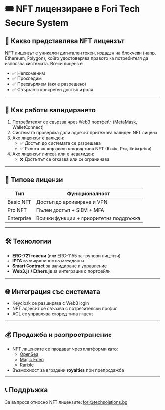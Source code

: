 # 🎟️ NFT лицензиране в Fori Tech Secure System

## 🔐 Какво представлява NFT лицензът

NFT лицензът е уникален дигитален токен, издаден на блокчейн (напр. Ethereum, Polygon), който удостоверява правото на потребителя да използва системата. Всеки лиценз е:

- ✅ Непроменим
- ✅ Проследим
- ✅ Прехвърляем (ако е разрешено)
- ✅ Свързан с конкретен достъп и роля

---

## 🧠 Как работи валидирането

1. Потребителят се свързва чрез Web3 портфейл (MetaMask, WalletConnect)
2. Системата проверява дали адресът притежава валиден NFT лиценз
3. Ако лицензът е валиден:
   - ✅ Достъп до системата се разрешава
   - ✅ Ролята се определя според типа NFT (Basic, Pro, Enterprise)
4. Ако лицензът липсва или е невалиден:
   - ❌ Достъпът се отказва или се ограничава

---

## 🧾 Типове лицензи

| Тип        | Функционалност                          |
|------------|------------------------------------------|
| Basic NFT  | Достъп до архивиране и VPN               |
| Pro NFT    | Пълен достъп + SIEM + MFA                |
| Enterprise | Всички функции + приоритетна поддръжка   |

---

## 🛠️ Технологии

- **ERC-721 токени** (или ERC-1155 за групови лицензи)
- **IPFS** за съхранение на метаданни
- **Smart Contract** за валидиране и управление
- **Web3.js / Ethers.js** за интеграция с портфейли

---

## 🌐 Интеграция със системата

- Keycloak се разширява с Web3 login
- NFT адресът се свързва с потребителски профил
- ACL се управлява според типа лиценз

---

## 💰 Продажба и разпространение

- NFT лицензите се продават чрез платформи като:
  - [OpenSea](https://opensea.io/)
  - [Magic Eden](https://magiceden.io/)
  - [Rarible](https://rarible.com/)
- Възможност за вградени **royalties** при препродажба

---

## 📞 Поддръжка

За въпроси относно NFT лицензите: [fori@techsolutions.bg](mailto:fori@techsolutions.bg)
